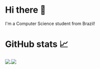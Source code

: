 # Hi there 👋
I'm a Computer Science student from Brazil! 

# GitHub stats 📈
<a href="https://github.com/enricofm/enricofm">
  <img align="center" src="https://github-readme-stats.vercel.app/api?username=enricofm&show_icons=true&theme=tokyonight" />
</a>
<a href="https://github.com/enricofm/enricofm">
  <img align="center" src="https://github-readme-stats.vercel.app/api/top-langs/?username=enricofm&theme=tokyonight&layout=compact" />
</a>
